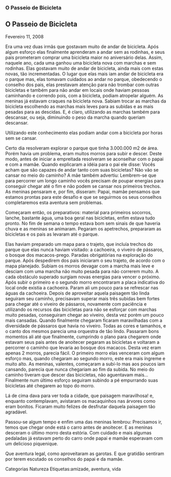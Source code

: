 ### O Passeio de Bicicleta

## O Passeio de Bicicleta

Fevereiro 11, 2008

Era uma vez duas irmãs que gostavam muito de andar de bicicleta. Após algum esforço elas finalmente aprenderam a andar sem as rodinhas, e seus pais prometeram comprar uma bicicleta maior no aniversário delas. Assim, naquele ano, cada uma ganhou uma bicicleta nova com marchas e sem rodinhas. Elas gostavam muito de andar de bicicleta, ainda mais com estas novas, tão incrementadas. O lugar que elas mais iam andar de bicicleta era o parque mas, elas tomavam cuidados ao andar no parque, obedecendo o conselho dos pais, elas prestavam atenção para não trombar com outras bicicletas e também para não andar em locais onde haviam pessoas caminhando e correndo pois, com a bicicleta, podiam atropelar alguém. As meninas já estavam craques na bicicleta nova. Sabiam trocar as marchas da bicicleta escolhendo as marchas mais leves para as subidas e as mais pesadas para as descidas. E, é claro, utilizando as marchas também para descansar, ou seja, diminuindo o peso da marcha quando queriam descansar.

Utilizando este conhecimento elas podiam andar com a bicicleta por horas sem se cansar.

Certo dia resolveram explorar o parque que tinha 3.000.000  m2 de área. Porém havia um problema, eram muitos morros para subir e descer. Deste modo, antes de iniciar a empreitada resolveram se aconselhar com o papai e com a mamãe. Quando explicaram a idéia para o pai ele disse: Vocês acham que são capazes de andar tanto com suas bicicletas? Não vão se cansar no meio do caminho? A mãe também advertiu: Lembrem-se que para percorrer um longo caminho vocês precisam de poupar energias para conseguir chegar até o fim e não podem se cansar nos primeiros trechos. As meninas pensaram e, por fim, disseram: Papai, mamãe pensamos que estamos prontas para este desafio e que se seguirmos os seus conselhos completaremos esta aventura sem problemas.

Começaram então, os preparativos: material para primeiros socorros, lanche, bastante água, uma boa geral nas bicicletas, enfim estava tudo pronto. No fim de semana o tempo estava bom sem sinais de que haveria chuva e as meninas se animaram. Pegaram os apetrechos, prepararam as bicicletas e os pais as levaram até o parque.

Elas haviam preparado um mapa para o trajeto, que incluía trechos do parque que elas nunca haviam visitado: a cachoeira, o viveiro de pássaros, o bosque dos macacos-prego. Paradas obrigatórias na exploração do parque. Após despedirem dos pais iniciaram o seu trajeto, de acordo com o mapa planejado. Subiam os morros devagar com a marcha mais leve e desciam com uma marcha não muito pesada para não correrem muito. A cada obstáculo superado surgiam novas energias para vencer o próximo. Após subir o primeiro e o segundo morro encontraram a placa indicativa do local onde existia a cachoeira. Param ali um pouco para se refrescar nas águas da cachoeira. Depois de aproveitar aquela paisagem tão linda seguiram seu caminho, precisavam superar mais três subidas bem fortes para chegar até o viveiro de pássaros, novamente com paciência e utilizando os recursos das bicicletas para não se esforçar com marchas muito pesadas, conseguiram chegar ao viveiro, desta vez porém um pouco mais cansadas. Quando finalmente chegaram ficaram maravilhadas com a diversidade de pássaros que havia no viveiro. Todas as cores e tamanhos, e o canto dos mesmos parecia uma orquestra de tão lindo. Passaram bons momentos ali até que finalmente, cumprindo o plano para chegarem onde estavam seus pais antes de anoitecer pegaram as bicicletas e voltaram a percorrer o caminho que levaria ao bosque dos macacos. Desta vez eram apenas 2 morros, parecia fácil. O primeiro morro elas venceram com algum esforço mas, quando chegaram ao segundo morro, este era mais íngreme e muito alto. As meninas, valentes, começaram a subí-lo mas aos poucos iam cansando, parecia que nunca chegariam ao fim da subida. No meio do caminho tiveram que descer das bicicletas, não aguentavam mais… Finalmente num último esforço seguiram subindo a pé empurrando suas bicicletas até chegarem ao topo do morro.

Lá de cima dava para ver toda a cidade, que paisagem maravilhosa! e, enquanto contemplavam, avistaram os macaquinhos nas árvores como eram bonitos. Ficaram muito felizes de desfrutar daquela paisagem tão agradável.

Passou-se algum tempo e enfim uma das meninas lembrou: Precisamos ir, temos que chegar onde está o carro antes de anoitecer. E as meninas desceram o último morro desta estória. Com cuidado e mais algumas pedaladas já estavam perto do carro onde papai e mamãe esperavam com um delicioso piquenique.

Que aventura legal, como aproveitaram as garotas. E que gratidão sentiram por terem escutado os conselhos do papai e da mamãe.

Categorias Natureza Etiquetas:amizade, aventura, vida